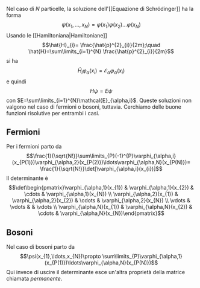Nel caso di $N$ particelle, la soluzione dell'[[Equazione di Schrödinger]] ha la forma
$$\psi(x_{1},\ldots,x_{N})=\varphi(x_{1})\varphi(x_{2})\ldots\varphi(x_{N})$$
Usando le [[Hamiltoniana|Hamiltoniane]] 
$$\hat{H}_{i}= \frac{\hat{p}^{2}_{i}}{2m};\quad \hat{H}=\sum\limits_{i=1}^{N} \frac{\hat{p}^{2}_{i}}{2m}$$
si ha
$$\hat{H}_{i}\varphi_{\alpha}(x_{i})=\mathcal{E}_{\alpha}\varphi_{\alpha}(x_{i})$$
e quindi
$$H\psi=E\psi$$
con $E=\sum\limits_{i=1}^{N}\mathcal{E}_{\alpha,i}$. Queste soluzioni non valgono nel caso di fermioni o bosoni, tuttavia. Cerchiamo delle buone funzioni risolutive per entrambi i casi.
## Fermioni
Per i fermioni parto da
$$\frac{1}{\sqrt{N!}}\sum\limits_{P}(-1)^{P}\varphi_{\alpha,i}(x_{P(1)})\varphi_{\alpha,2}(x_{P(2)})\ldots\varphi_{\alpha,N}(x_{P(N)})= \frac{1}{\sqrt{N!}}\det[\varphi_{\alpha,i}(x_{i})]$$
Il determinante è
$$\det\begin{pmatrix}\varphi_{\alpha,1}(x_{1}) & \varphi_{\alpha,1}(x_{2}) & \cdots & \varphi_{\alpha,1}(x_{N})  \\ \varphi_{\alpha,2}(x_{1}) & \varphi_{\alpha,2}(x_{2}) & \cdots & \varphi_{\alpha,2}(x_{N}) \\ \vdots & \vdots & & \vdots \\ \varphi_{\alpha,N}(x_{1}) & \varphi_{\alpha,N}(x_{2}) & \cdots & \varphi_{\alpha,N}(x_{N})\end{pmatrix}$$
## Bosoni
Nel caso di bosoni parto da
$$\psi(x_{1},\ldots,x_{N})\propto \sum\limits_{P}\varphi_{\alpha,1}(x_{P(1)})\ldots\varphi_{\alpha,N}(x_{P(N)})$$
Qui invece di uscire il determinante esce un'altra proprietà della matrice chiamata *permanente*.